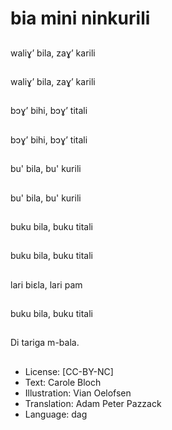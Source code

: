 # bia mini ninkurili

##
waliɣ’ bila,  zaɣ’ karili

##
waliɣ’ bila,  zaɣ’ karili

##
bɔɣ’ bihi, bɔɣ’ titali

##
bɔɣ’ bihi, bɔɣ’ titali

##
bu' bila, bu' kurili

##
bu' bila, bu' kurili

##
buku bila, buku titali

##
buku bila, buku titali

##
lari biɛla, lari pam

##
buku bila, buku titali

##
Di tariga m-bala.

##
* License: [CC-BY-NC]
* Text: Carole Bloch
* Illustration: Vian Oelofsen
* Translation: Adam Peter Pazzack
* Language: dag
